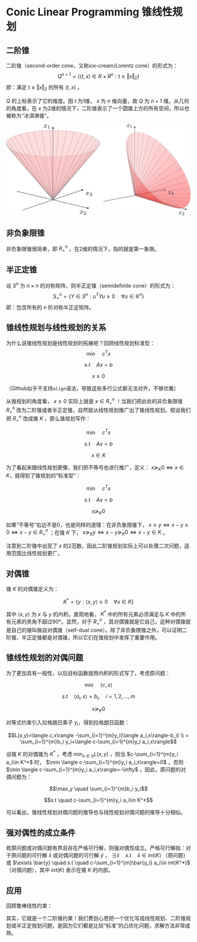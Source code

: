 # Conic Linear Programming 锥线性规划

## 二阶锥

二阶锥（second-order cone，又称ice-cream/Lorentz cone）的形式为：
$$Q^{n+1}=\{(t,x)\in R \times R^n:t\geq \Vert x\Vert_2\}$$ 
即：满足 $t\geq \Vert x\Vert_2$ 的所有 $(t,x)$ 。

$Q$ 的上标表示了它的维度。因 $t$ 为1维， $x$ 为 $n$ 维向量，故 $Q$ 为 $n+1$ 维。从几何的角度看，在 $x$ 为2维的情况下，二阶锥表示了一个圆锥上方的所有空间，所以也被称为“冰淇淋锥”。

![img](assets/qcone.png)

## 非负象限锥

非负象限锥很简单，即 $R_+^n$ 。在2维的情况下，指的就是第一象限。

## 半正定锥

设 $S^n$ 为 $n\times n$ 的对称矩阵，则半正定锥（semidefinite cone）的形式为：
$$S_+^n=\{Y\in S^n:u^TYu\geq 0\quad \forall u\in \mathbb{R}^n \}$$ 
即：包含所有的 $n$ 阶对称半正定矩阵。

## 锥线性规划与线性规划的关系

为什么说锥线性规划是线性规划的拓展呢？回顾线性规划标准型：
$$\min \quad c^Tx$$

$$s.t \quad Ax=b$$

$$x\geq 0$$

（Github似乎不支持```align```语法，导致这些多行公式都无法对齐，不够优雅）

从锥规划的角度看， $x\geq0$ 实际上就是 $x\in R_+^n$ ！当我们把此处的非负象限锥 $R_+^n$ 改为二阶锥或者半正定锥，自然就从线性规划推广出了锥线性规划。假设我们把 $R_+^n$ 改成锥 $K$ ，那么锥规划写作：

$$\min \quad c^Tx$$

$$s.t \quad Ax=b$$

$$x\in K$$

为了看起来跟线性规划更像，我们把不等号也进行推广，定义： $x\succeq_K 0 \Leftrightarrow x\in K$，就得到了锥规划的“标准型”：

$$\min \quad c^Tx$$

$$s.t \quad Ax=b$$

$$x\succeq_K 0$$

如果“不等号”右边不是0，也是同样的道理：在非负象限锥下， $x\geq y \Leftrightarrow x-y\geq 0  \Leftrightarrow x-y\in R_+^n$ ；在锥 $K$ 下， $x\succeq_K y \Leftrightarrow x-y\succeq_K 0  \Leftrightarrow x-y\in K$ 。

注意到二阶锥中出现了 $x$ 的2范数，因此二阶锥规划实际上可以处理二次问题，适用范围比线性规划更广。

## 对偶锥

锥 $K$ 的对偶锥定义为：

$$K^*=\{y:\langle x,y\rangle\geq0 \quad \forall x\in K\}$$

其中 $\langle x,y\rangle$ 为 $x$ 与 $y$ 的内积。直观地看， $K^*$ 中的所有元素必须满足与 $K$ 中的所有元素的夹角不超过90°。显然，对于 $R_+^n$ ，其对偶锥就是它自己，这种对偶锥就是自己的锥叫做自对偶锥（self-dual cone）。除了非负象限锥之外，可以证明二阶锥、半正定锥都是对偶锥，所以它们在锥规划中发挥了重要作用。

## 锥线性规划的对偶问题

为了更加具有一般性，以后目标函数就用内积的形式写了。考虑原问题：

$$\min \quad \langle c,x\rangle$$

$$s.t \quad \langle a_i,x\rangle =b_i,\quad i=1,2,...,m$$

$$x\succeq_K 0$$

对等式约束引入拉格朗日乘子 $y_i$，得到拉格朗日函数： 

$$L(x,y)=\langle c,x\rangle -\sum_{i=1}^{m}y_i(\langle a_i,x\rangle-b_i) \\ = \sum_{i=1}^{m}b_i y_i+\langle c-\sum_{i=1}^{m}y_i a_i,x\rangle$$

设锥 $K$ 的对偶锥为 $K^*$ ，考虑 $\min_{x\in k} L(x,y)$ ，则当 $c-\sum_{i=1}^{m}y_i a_i\in K^*$ 时， $\min \langle c-\sum_{i=1}^{m}y_i a_i,x\rangle=0$ ，否则 $\min \langle c-\sum_{i=1}^{m}y_i a_i,x\rangle=-\infty$ 。因此，原问题的对偶问题为：

$$\max_y \quad \sum_{i=1}^{m}b_i y_i$$

$$s.t \quad c-\sum_{i=1}^{m}y_i a_i\in K^*$$

可以看出，锥线性规划对偶问题的推导也与线性规划对偶问题的推导十分相似。

## 强对偶性的成立条件

若原问题或对偶问题有界且存在严格可行解，则强对偶性成立。严格可行解指：对于原问题的可行解 $\bar{x}$ 或对偶问题的可行解 $\bar{y}$ ， $\exists \bar{x} \quad s.t \quad \bar{x}\in int(K)$ （原问题）或 $\exists \bar{y} \quad s.t \quad c-\sum_{i=1}^{m}\bar{y_i} a_i\in int(K^*)$ （对偶问题），其中 $int(K)$ 表示在锥 $K$ 的内部。

## 应用

回顾鲁棒线性约束：

其实，它就是一个二阶锥约束！我们费劲心思把一个优化写成线性规划、二阶锥规划或半正定规划问题，是因为它们都是比较“标准”的凸优化问题，求解方法非常成熟。













